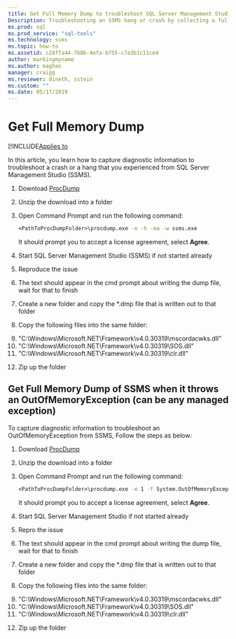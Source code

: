 ```yaml
---
title: Get Full Memory Dump to troubleshoot SQL Server Management Studio (SSMS)
Description: Troubleshooting an SSMS hang or crash by collecting a full memory dump
ms.prod: sql
ms.prod_service: "sql-tools"
ms.technology: ssms
ms.topic: how-to
ms.assetid: c28ffa44-7b8b-4efa-b755-c7a3b1c11ce4
author: markingmyname
ms.author: maghan
manager: craigg
ms.reviewer: dineth, sstein
ms.custom: ""
ms.date: 05/17/2019
---
```


# Get Full Memory Dump

[!INCLUDE[Applies to](../../includes/appliesto-ss-asdb-asdw-xxx-md.md])

In this article, you learn how to capture diagnostic information to troubleshoot a crash or a hang that you experienced from SQL Server Management Studio (SSMS).

1. Download [ProcDump](https://technet.microsoft.com/en-us/sysinternals/dd996900.aspx)

2. Unzip the download into a folder

3. Open Command Prompt and run the following command:

    ```cmd
    <PathToProcDumpFolder>\procdump.exe -e -h -ma -w ssms.exe
    ```

    It should prompt you to accept a license agreement, select **Agree**.

4. Start SQL Server Management Studio (SSMS) if not started already

5. Reproduce the issue

6. The text should appear in the cmd prompt about writing the dump file, wait for that to finish

7. Create a new folder and copy the *.dmp file that is written out to that folder

8. Copy the following files into the same folder:

    <li> "C:\Windows\Microsoft.NET\Framework\v4.0.30319\mscordacwks.dll"

    <li> "C:\Windows\Microsoft.NET\Framework\v4.0.30319\SOS.dll"

    <li> "C:\Windows\Microsoft.NET\Framework\v4.0.30319\clr.dll"

9. Zip up the folder

## Get Full Memory Dump of SSMS when it throws an OutOfMemoryException (can be any managed exception)

To capture diagnostic information to troubleshoot an OutOfMemoryException from SSMS, Follow the steps as below:

1. Download [ProcDump](https://technet.microsoft.com/en-us/sysinternals/dd996900.aspx)

2. Unzip the download into a folder

3. Open Command Prompt and run the following command:

    ```cmd
    <PathToProcDumpFolder>\procdump.exe -e 1 -f System.OutOfMemoryException -ma -w ssms.exe
    ```

    It should prompt you to accept a license agreement, select **Agree**.

4. Start SQL Server Management Studio if not started already

5. Repro the issue

6. The text should appear in the cmd prompt about writing the dump file, wait for that to finish

7. Create a new folder and copy the *.dmp file that is written out to that folder

8. Copy the following files into the same folder:

    <li>"C:\Windows\Microsoft.NET\Framework\v4.0.30319\mscordacwks.dll"

    <li>"C:\Windows\Microsoft.NET\Framework\v4.0.30319\SOS.dll"

    <li>"C:\Windows\Microsoft.NET\Framework\v4.0.30319\clr.dll"

9. Zip up the folder